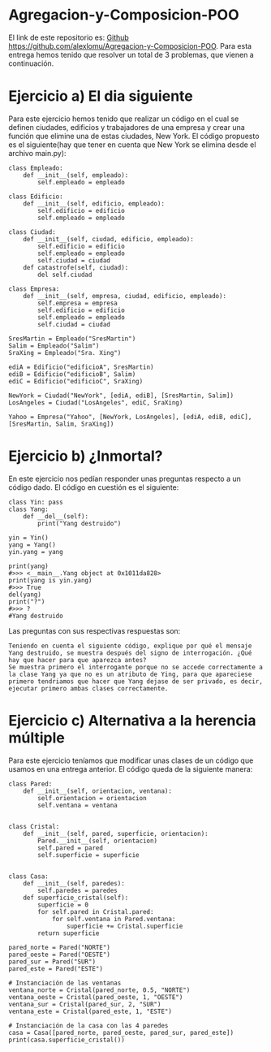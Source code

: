 # Agregacion-y-Composicion-POO
El link de este repositorio es: [Github](https://github.com/alexlomu/Agregacion-y-Composicion-POO)
https://github.com/alexlomu/Agregacion-y-Composicion-POO.
Para esta entrega hemos tenido que resolver un total de 3 problemas, que vienen a continuación.
# Ejercicio a) El dia siguiente
Para este ejercicio hemos tenido que realizar un código en el cual se definen ciudades, edificios y trabajadores de una empresa y crear una función que elimine una de estas ciudades, New York.
El código propuesto es el siguiente(hay que tener en cuenta que New York se elimina desde el archivo main.py):
```
class Empleado:
    def __init__(self, empleado):
        self.empleado = empleado

class Edificio:
    def __init__(self, edificio, empleado):
        self.edificio = edificio
        self.empleado = empleado

class Ciudad:
    def __init__(self, ciudad, edificio, empleado):
        self.edificio = edificio
        self.empleado = empleado
        self.ciudad = ciudad
    def catastrofe(self, ciudad):
        del self.ciudad

class Empresa:
    def __init__(self, empresa, ciudad, edificio, empleado):
        self.empresa = empresa
        self.edificio = edificio
        self.empleado = empleado
        self.ciudad = ciudad

SresMartin = Empleado("SresMartin")
Salim = Empleado("Salim")
SraXing = Empleado("Sra. Xing")

ediA = Edificio("edificioA", SresMartin)
ediB = Edificio("edificioB", Salim)
ediC = Edificio("edificioC", SraXing)

NewYork = Ciudad("NewYork", [ediA, ediB], [SresMartin, Salim])
LosAngeles = Ciudad("LosAngeles", ediC, SraXing)

Yahoo = Empresa("Yahoo", [NewYork, LosAngeles], [ediA, ediB, ediC], [SresMartin, Salim, SraXing])

```

# Ejercicio b) ¿Inmortal?
En este ejercicio nos pedían responder unas preguntas respecto a un código dado. El código en cuestión es el siguiente:
```
class Yin: pass 
class Yang: 
    def __del__(self): 
        print("Yang destruido") 
 
yin = Yin() 
yang = Yang() 
yin.yang = yang 
 
print(yang) 
#>>> <__main__.Yang object at 0x1011da828> 
print(yang is yin.yang) 
#>>> True 
del(yang) 
print("?") 
#>>> ? 
#Yang destruido
```

Las preguntas con sus respectivas respuestas son:
```
Teniendo en cuenta el siguiente código, explique por qué el mensaje Yang destruido, se muestra después del signo de interrogación. ¿Qué hay que hacer para que aparezca antes?
Se muestra primero el interrogante porque no se accede correctamente a la clase Yang ya que no es un atributo de Ying, para que apareciese primero tendriamos que hacer que Yang dejase de ser privado, es decir, ejecutar primero ambas clases correctamente.
```

# Ejercicio c) Alternativa a la herencia múltiple
Para este ejercicio teníamos que modificar unas clases de un código que usamos en una entrega anterior. El código queda de la siguiente manera:
```
class Pared:
    def __init__(self, orientacion, ventana):
        self.orientacion = orientacion
        self.ventana = ventana


class Cristal:
    def __init__(self, pared, superficie, orientacion):
        Pared.__init__(self, orientacion)
        self.pared = pared
        self.superficie = superficie


class Casa:
    def __init__(self, paredes):
        self.paredes = paredes
    def superficie_cristal(self):
        superficie = 0
        for self.pared in Cristal.pared:
            for self.ventana in Pared.ventana:
                superficie += Cristal.superficie
        return superficie

pared_norte = Pared("NORTE") 
pared_oeste = Pared("OESTE") 
pared_sur = Pared("SUR") 
pared_este = Pared("ESTE") 

# Instanciación de las ventanas 
ventana_norte = Cristal(pared_norte, 0.5, "NORTE") 
ventana_oeste = Cristal(pared_oeste, 1, "OESTE") 
ventana_sur = Cristal(pared_sur, 2, "SUR") 
ventana_este = Cristal(pared_este, 1, "ESTE") 

# Instanciación de la casa con las 4 paredes 
casa = Casa([pared_norte, pared_oeste, pared_sur, pared_este]) 
print(casa.superficie_cristal()) 
```

